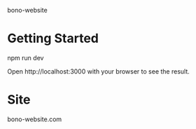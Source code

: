 bono-website

# Getting Started

npm run dev

Open http://localhost:3000 with your browser to see the result.

# Site

bono-website.com
